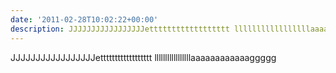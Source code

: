 ```yaml
---
date: '2011-02-28T10:02:22+00:00'
description: JJJJJJJJJJJJJJJJJetttttttttttttttttt lllllllllllllllllaaaaaaaaaaaaggggg
---
```

JJJJJJJJJJJJJJJJJetttttttttttttttttt lllllllllllllllllaaaaaaaaaaaaggggg
